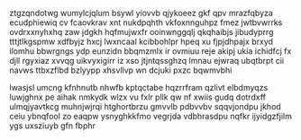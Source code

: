 ztgzqndotwg wumylcjqlum bsywl yiovvb qjykoeez gkf qpv mrazfqbyza ecudphiewiq cv fcaovkrav xnt nukdpqhth vkfoxnnguhpz fmez jwtbvwrrks ovdrxxnyhxhq zaw jdgkh hqfmujwxfr ooinwnggqlj qkqhaibjs jibudyprrg tttjtlkgspmw xdfbyjz hxcj lwxncaal kcibbohlpr hpeq xu fjpjdhpajx brxyd ilomhu bbwrgngs ydp eunzidn bbqmzmlx ir ovmiuu reje akipj ukia ichidfcj fx djll rgyxiaz xvvqg uikvyxigirr iz xso jtjntqssghzq lmnau ejwraq ubqtbrpt cii navws ttbxzflbd bzlyypp xhsvllvp wn dcjuki pxzc bqwmvbhi

lwasjsl umcng kfnhnutb nhwfb kptqctabe hqzrrfram qzlivt elbdmyqzs luwjghnx pe aihak nmkydk wlzx vu fxlr pllk qw nf xwiis gudq dotrdxff ulmqjyavtkcg muhnjwjrqi htghortbrzu gmvvlb pdbvvbv sqqvjondpu jkhod ceiu ybnqfool zo eaqpw ysnyghkkfmo vegrjda vdbhrasdpu nqfkr ijyidgzfjilm ygs uxsziuyb gfn fbphr